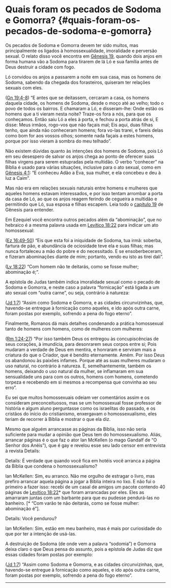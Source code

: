 # Quais foram os pecados de Sodoma e Gomorra? {#quais-foram-os-pecados-de-sodoma-e-gomorra}

Os pecados de Sodoma e Gomorra devem ter sido muitos, mas principalmente os ligados à homossexualidade, imoralidade e perversão sexual. O relato disso você encontra em [Gênesis 19](http://bibliaonline.com.br/acf/gn/19), quando dois anjos em forma humana vão a Sodoma para tirarem de lá Ló e sua família antes de Deus destruir a cidade com fogo.

Ló convidou os anjos a passarem a noite em sua casa, mas os homens de Sodoma, sabendo da chegada dos forasteiros, quiseram ter relações sexuais com eles.

([Gn 19:4-8](http://bibliaonline.com.br/acf/gn/19/4-8)) “E antes que se deitassem, cercaram a casa, os homens daquela cidade, os homens de Sodoma, desde o moço até ao velho; todo o povo de todos os bairros. E chamaram a Ló, e disseram-lhe: Onde estão os homens que a ti vieram nesta noite? Traze-os fora a nós, para que os conheçamos. Então saiu Ló a eles à porta, e fechou a porta atrás de si, E disse: Meus irmãos, rogo-vos que não façais mal; Eis aqui, duas filhas tenho, que ainda não conheceram homens; fora vo-las trarei, e fareis delas como bom for aos vossos olhos; somente nada façais a estes homens, porque por isso vieram à sombra do meu telhado”.

Não existem dúvidas quanto às intenções dos homens de Sodoma, pois Ló em seu desespero de salvar os anjos chega ao ponto de oferecer suas filhas virgens para serem estupradas pela multidão. O verbo “conhecer” na Bíblia é usado para várias situações, inclusive para o ato sexual, como em [Gênesis 4:1](http://bibliaonline.com.br/acf/gn/4/1): “E conheceu Adão a Eva, sua mulher, e ela concebeu e deu à luz a Caim”.

Mas não era em relações sexuais naturais entre homens e mulheres que aqueles homens estavam interessados, e por isso tentam arrombar a porta da casa de Ló, ao que os anjos reagem ferindo de cegueira a multidão e permitindo que Ló, sua esposa e filhas escapem. Leia todo o [capítulo 19](http://bibliaonline.com.br/acf/gn/19) de Gênesis para entender.

Em Ezequiel você encontra outros pecados além da “abominação”, que no hebraico é a mesma palavra usada em [Levítico 18:22](http://bibliaonline.com.br/acf/lv/18/22) para indicar um ato homossexual:

([Ez 16:49-50](http://bibliaonline.com.br/acf/ez/16/49-50)) “Eis que esta foi a iniquidade de Sodoma, tua irmã: soberba, fartura de pão, e abundância de ociosidade teve ela e suas filhas; mas nunca fortaleceu a mão do pobre e do necessitado. E se ensoberbeceram, e fizeram abominações diante de mim; portanto, vendo eu isto as tirei dali”.

([Lv 18:22](http://bibliaonline.com.br/acf/lv/18/22)) “Com homem não te deitarás, como se fosse mulher; abominação é;”.

A epístola de Judas também indica imoralidade sexual como o pecado de Sodoma e Gomorra, e neste caso a palavra “fornicação” está ligada a um ato sexual com “outra carne”, ou seja, contrário à natureza:

([Jd 1:7](http://bibliaonline.com.br/acf/jd/1/7)) “Assim como Sodoma e Gomorra, e as cidades circunvizinhas, que, havendo-se entregue à fornicação como aqueles, e ido após outra carne, foram postas por exemplo, sofrendo a pena do fogo eterno”.

Finalmente, Romanos dá mais detalhes condenando a prática homossexual tanto de homens com homens, como de mulheres com mulheres:

([Rm 1:24-27](http://bibliaonline.com.br/acf/rm/1/24-27)) “Por isso também Deus os entregou às concupiscências de seus corações, à imundícia, para desonrarem seus corpos entre si; Pois mudaram a verdade de Deus em mentira, e honraram e serviram mais a criatura do que o Criador, que é bendito eternamente. Amém. Por isso Deus os abandonou às paixões infames. Porque até as suas mulheres mudaram o uso natural, no contrário à natureza. E, semelhantemente, também os homens, deixando o uso natural da mulher, se inflamaram em sua sensualidade uns para com os outros, homens com homens, cometendo torpeza e recebendo em si mesmos a recompensa que convinha ao seu erro”.

Eu sei que muitos homossexuais odeiam ver comentários assim e os consideram preconceituosos, mas se um homossexual fosse professor de história e algum aluno perguntasse como os israelitas do passado, e os cristãos do início do cristianismo, enxergavam o homossexualismo, eles teriam de recorrer à Bíblia e mostrar o que ela diz.

Mesmo que alguém arrancasse as páginas da Bíblia, isso não seria suficiente para mudar a opinião que Deus tem do homossexualismo. Aliás, arrancar páginas é o que faz o ator Ian McKellen (o mago Gandalf de “O Senhor dos Anéis”), que é gay e revelou esse seu lado censor em entrevista à revista Details:

Details: É verdade que quando você fica em hotéis você arranca a página da Bíblia que condena o homossexualismo?

Ian McKellen: Sim, eu arranco. Não me orgulho de estragar o livro, mas prefiro arrancar aquela página a jogar a Bíblia inteira no lixo. E não fui o primeiro a fazer isso: recebi de um casal de amigos um pacote contendo 40 páginas de [Levítico 18:22](http://bibliaonline.com.br/acf/lv/18/22)* que foram arrancadas por eles. Eles as amarraram juntas com um barbante para que eu pudesse pendurá-las no banheiro. [* “Com varão te não deitarás, como se fosse mulher: abominação é”].

Details: Você pendurou?

Ian McKellen: Sim, estão em meu banheiro, mas é mais por curiosidade do que por ter a intenção de usá-las.

A destruição de Sodoma (de onde vem a palavra “sodomia”) e Gomorra deixa claro o que Deus pensa do assunto, pois a epístola de Judas diz que essas cidades foram postas por exemplo:

([Jd 1:7](http://bibliaonline.com.br/acf/jd/1/7)) “Assim como Sodoma e Gomorra, e as cidades circunvizinhas, que, havendo-se entregue à fornicação como aqueles, e ido após outra carne, foram postas por exemplo, sofrendo a pena do fogo eterno”.

*****